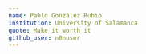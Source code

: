 ```yaml
---
name: Pablo González Rubio
institution: University of Salamanca
quote: Make it worth it
github_user: n0nuser
---
```

